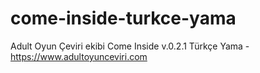 # come-inside-turkce-yama
Adult Oyun Çeviri ekibi Come Inside v.0.2.1 Türkçe Yama - https://www.adultoyunceviri.com
